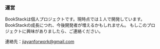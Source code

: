 ### 運営

BookStackは個人プロジェクトです。現時点では１人で開発しています。
BookStackの成長につれ、今後開発者が増えるかもしれません。
もしこのプロジェクトに興味がありましたら、ご連絡ください。

連絡先：jiayanforwork@gmail.com
